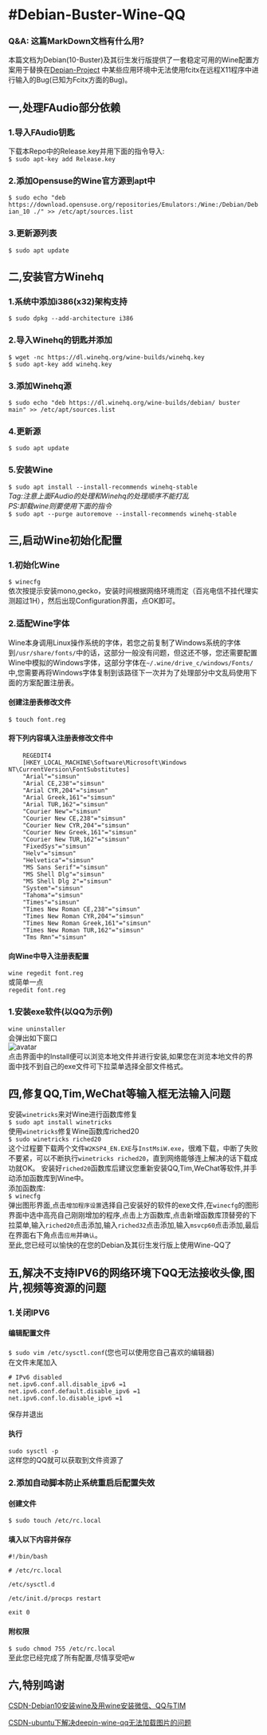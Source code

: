 # #Debian-Buster-Wine-QQ  
### Q&A: 这篇MarkDown文档有什么用?  
本篇文档为Debian(10-Buster)及其衍生发行版提供了一套稳定可用的Wine配置方案用于替换在[Depian-Project](https://github.com/ShulkerWalker/Depian-Project) 中某些应用环境中无法使用fcitx在远程X11程序中进行输入的Bug(已知为Fcitx方面的Bug)。  
## 一,处理FAudio部分依赖  
### 1.导入FAudio钥匙  
下载本Repo中的Release.key并用下面的指令导入:  
`$ sudo apt-key add Release.key`  
### 2.添加Opensuse的Wine官方源到apt中  
`$ sudo echo "deb https://download.opensuse.org/repositories/Emulators:/Wine:/Debian/Debian_10 ./" >> /etc/apt/sources.list`  
### 3.更新源列表  
`$ sudo apt update`  
## 二,安装官方Winehq  
### 1.系统中添加i386(x32)架构支持  
`$ sudo dpkg --add-architecture i386`   
### 2.导入Winehq的钥匙并添加  
`$ wget -nc https://dl.winehq.org/wine-builds/winehq.key`  
`$ sudo apt-key add winehq.key`  
### 3.添加Winehq源  
`$ sudo echo "deb https://dl.winehq.org/wine-builds/debian/ buster main" >> /etc/apt/sources.list`  
### 4.更新源  
`$ sudo apt update`  
### 5.安装Wine  
`$ sudo apt install --install-recommends winehq-stable`  
*Tag:注意上面FAudio的处理和Winehq的处理顺序不能打乱*  
*PS:卸载wine则要使用下面的指令*  
`$ sudo apt --purge autoremove --install-recommends winehq-stable`  
## 三,启动Wine初始化配置    
### 1.初始化Wine  
`$ winecfg`  
依次按提示安装mono,gecko，安装时间根据网络环境而定（百兆电信不挂代理实测超过1H），然后出现Configuration界面，点OK即可。  
### 2.适配Wine字体  
Wine本身调用Linux操作系统的字体，若您之前复制了Windows系统的字体到`/usr/share/fonts/`中的话，这部分一般没有问题，但这还不够，您还需要配置Wine中模拟的Windows字体，这部分字体在`~/.wine/drive_c/windows/Fonts/`中,您需要再将Windows字体复制到该路径下一次并为了处理部分中文乱码使用下面的方案配置注册表。  
#### 创建注册表修改文件  
`$ touch font.reg`  
#### 将下列内容填入注册表修改文件中  
```
    REGEDIT4
    [HKEY_LOCAL_MACHINE\Software\Microsoft\Windows NT\CurrentVersion\FontSubstitutes]
    "Arial"="simsun"
    "Arial CE,238"="simsun"
    "Arial CYR,204"="simsun"
    "Arial Greek,161"="simsun"
    "Arial TUR,162"="simsun"
    "Courier New"="simsun"
    "Courier New CE,238"="simsun"
    "Courier New CYR,204"="simsun"
    "Courier New Greek,161"="simsun"
    "Courier New TUR,162"="simsun"
    "FixedSys"="simsun"
    "Helv"="simsun"
    "Helvetica"="simsun"
    "MS Sans Serif"="simsun"
    "MS Shell Dlg"="simsun"
    "MS Shell Dlg 2"="simsun"
    "System"="simsun"
    "Tahoma"="simsun"
    "Times"="simsun"
    "Times New Roman CE,238"="simsun"
    "Times New Roman CYR,204"="simsun"
    "Times New Roman Greek,161"="simsun"
    "Times New Roman TUR,162"="simsun"
    "Tms Rmn"="simsun"
```  
#### 向Wine中导入注册表配置  
`wine regedit font.reg`  
或简单一点  
`regedit font.reg`  
### 1.安装exe软件(以QQ为示例)  
`wine uninstaller`  
会弹出如下窗口  
![avatar](Pic/1.png)  
点击界面中的Install便可以浏览本地文件并进行安装,如果您在浏览本地文件的界面中找不到自己的exe文件可下拉菜单选择全部文件格式。  
## 四,修复QQ,Tim,WeChat等输入框无法输入问题    
安装`winetricks`来对Wine进行函数库修复  
`$ sudo apt install winetricks`  
使用`winetricks`修复Wine函数库riched20  
`$ sudo winetricks riched20`  
这个过程要下载两个文件`W2KSP4_EN.EXE`与`InstMsiW.exe`，很难下载，中断了失败不要紧，可以不断执行`winetricks riched20`，直到网络能够连上解决的话下载成功就OK。
安装好`riched20`函数库后建议您重新安装QQ,Tim,WeChat等软件,并手动添加函数库到Wine中。  
添加函数库:  
`$ winecfg`  
弹出图形界面,点击`增加程序设置`选择自己安装好的软件的exe文件,在`winecfg`的图形界面中选中高亮自己刚刚增加的程序,点击上方函数库,点击新增函数库顶替旁的下拉菜单,输入`riched20`点击添加,输入`riched32`点击添加,输入`msvcp60`点击添加,最后在界面右下角点击`应用`并`确认`。  
至此,您已经可以愉快的在您的Debian及其衍生发行版上使用Wine-QQ了  
## 五,解决不支持IPV6的网络环境下QQ无法接收头像,图片,视频等资源的问题  
### 1.关闭IPV6
#### 编辑配置文件  
`$ sudo vim /etc/sysctl.conf`(您也可以使用您自己喜欢的编辑器)  
在文件末尾加入  
```
# IPv6 disabled
net.ipv6.conf.all.disable_ipv6 =1
net.ipv6.conf.default.disable_ipv6 =1
net.ipv6.conf.lo.disable_ipv6 =1
```  
保存并退出  
#### 执行  
`sudo sysctl -p`  
这样您的QQ就可以获取到文件资源了  
### 2.添加自动脚本防止系统重启后配置失效  
#### 创建文件  
`$ sudo touch /etc/rc.local`  
#### 填入以下内容并保存  
```
#!/bin/bash

# /etc/rc.local

/etc/sysctl.d

/etc/init.d/procps restart

exit 0
```  
#### 附权限  
`$ sudo chmod 755 /etc/rc.local`  
至此您已经完成了所有配置,尽情享受吧w  
## 六,特别鸣谢  
[CSDN-Debian10安装wine及用wine安装微信、QQ与TIM](https://blog.csdn.net/pabcsxyz/article/details/108132593)  

[CSDN-ubuntu下解决deepin-wine-qq无法加载图片的问题](https://blog.csdn.net/weixin_44823747/article/details/105559615)  

<!--Project-By-ShulkerSakura-->
